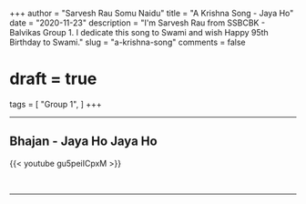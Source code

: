 +++
author = "Sarvesh Rau Somu Naidu"
title = "A Krishna Song - Jaya Ho"
date = "2020-11-23"
description = "I'm Sarvesh Rau from SSBCBK - Balvikas Group 1. I dedicate this song to Swami and wish Happy 95th Birthday to Swami."
slug = "a-krishna-song"
comments = false
# draft = true
tags = [
    "Group 1",
]
+++

---

## Bhajan - Jaya Ho Jaya Ho

{{< youtube gu5peiICpxM >}}

<br>

---
